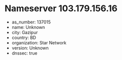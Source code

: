 # Nameserver 103.179.156.16

* as_number: 137015
* name: Unknown
* city: Gazipur
* country: BD
* organization: Star Network
* version: Unknown
* dnssec: true
